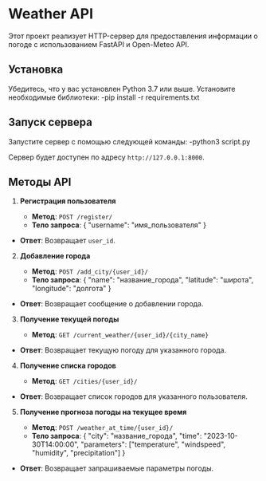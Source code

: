 # Weather API

Этот проект реализует HTTP-сервер для предоставления информации о погоде с использованием FastAPI и Open-Meteo API.

## Установка

Убедитесь, что у вас установлен Python 3.7 или выше. Установите необходимые библиотеки:
-pip install -r requirements.txt

## Запуск сервера

Запустите сервер с помощью следующей команды:
-python3 script.py

Сервер будет доступен по адресу `http://127.0.0.1:8000`.

## Методы API

1. **Регистрация пользователя**

   - **Метод**: `POST /register/`
   - **Тело запроса**:  {
       "username": "имя_пользователя"
     }
 - **Ответ**: Возвращает `user_id`.


2. **Добавление города**

   - **Метод**: `POST /add_city/{user_id}/`
   - **Тело запроса**:   {
       "name": "название_города",
       "latitude": "широта",
       "longitude": "долгота"
     }
- **Ответ**: Возвращает сообщение о добавлении города.


3. **Получение текущей погоды**

   - **Метод**: `GET /current_weather/{user_id}/{city_name}`
- **Ответ**: Возвращает текущую погоду для указанного города.


4. **Получение списка городов**

   - **Метод**: `GET /cities/{user_id}/`
- **Ответ**: Возвращает список городов для указанного пользователя.

5. **Получение прогноза погоды на текущее время**

   - **Метод**: `POST /weather_at_time/{user_id}/`
   - **Тело запроса**:  {
       "city": "название_города",
       "time": "2023-10-30T14:00:00",
       "parameters": ["temperature", "windspeed", "humidity", "precipitation"]
     }
- **Ответ**: Возвращает запрашиваемые параметры погоды.
